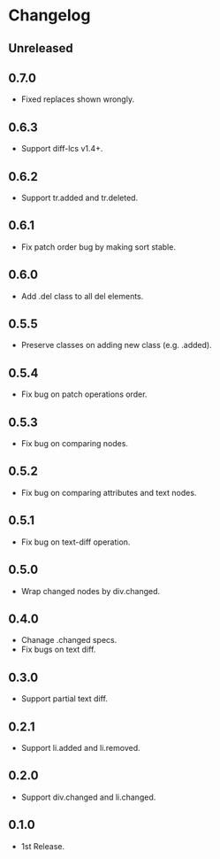 # Changelog

## Unreleased

## 0.7.0

- Fixed replaces shown wrongly.

## 0.6.3

- Support diff-lcs v1.4+.

## 0.6.2

- Support tr.added and tr.deleted.

## 0.6.1

- Fix patch order bug by making sort stable.

## 0.6.0

- Add .del class to all del elements.

## 0.5.5

- Preserve classes on adding new class (e.g. .added).

## 0.5.4

- Fix bug on patch operations order.

## 0.5.3

- Fix bug on comparing nodes.

## 0.5.2

- Fix bug on comparing attributes and text nodes.

## 0.5.1

- Fix bug on text-diff operation.

## 0.5.0

- Wrap changed nodes by div.changed.

## 0.4.0

- Chanage .changed specs.
- Fix bugs on text diff.

## 0.3.0

- Support partial text diff.

## 0.2.1

- Support li.added and li.removed.

## 0.2.0

- Support div.changed and li.changed.

## 0.1.0

- 1st Release.
